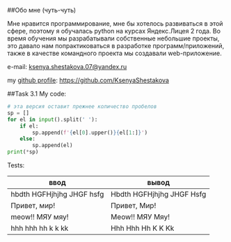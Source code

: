 ##Обо мне (чуть-чуть)

Мне нравится программирование, мне бы хотелось развиваться в этой 
сфере, поэтому я обучалась python на курсах Яндекс.Лицея 2 года. Во время 
обучения мы разрабатывали собственные небольшие проекты, это давало 
нам попрактиковаться в разработке программ/приложений, также в качестве 
командного проекта мы создавали web-приложение.

e-mail: ksenya.shestakova.07@yandex.ru

my [github profile](https://github.com/KsenyaShestakova): https://github.com/KsenyaShestakova 

##Task 3.1
My code:
```python
# эта версия оставит прежнее количество пробелов
sp = []
for el in input().split(' '):
    if el:
        sp.append(f'{el[0].upper()}{el[1:]}')
    else:
        sp.append(el)
print(*sp)
```

Tests:

| ввод                      | вывод                     |
|---------------------------|---------------------------|
| hbdth HGFHjhjhg JHGF hsfg | Hbdth HGFHjhjhg JHGF Hsfg |
| Привет, мир!              | Привет, Мир!              |
| meow!! МЯУ мяу!           | Meow!! МЯУ Мяу!           |
| hhh hhh hh    k k kk      | Hhh Hhh Hh    K K Kk      |